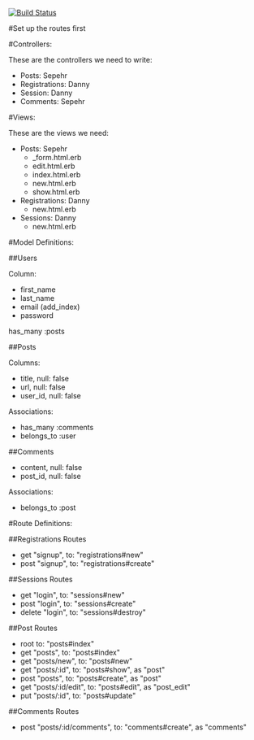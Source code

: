 [![Build Status](https://travis-ci.org/dbarton8406/reddit.svg?branch=master)](http://travis-ci.org/dbarton8406/reddit)



#Set up the routes first


#Controllers: 

These are the controllers we need to write:

- Posts: Sepehr
- Registrations: Danny
- Session: Danny
- Comments: Sepehr

#Views:

These are the views we need:

- Posts: Sepehr
	- _form.html.erb
	- edit.html.erb
	- index.html.erb
	- new.html.erb
	- show.html.erb
- Registrations: Danny
	- new.html.erb
- Sessions: Danny
	- new.html.erb

#Model Definitions:

##Users

Column:

- first_name
- last_name
- email (add_index)
- password

has_many :posts

##Posts

Columns:

- title, null: false
- url, null: false
- user_id, null: false

Associations:

- has_many :comments
- belongs_to :user

##Comments

- content, null: false
- post_id, null: false

Associations:

- belongs_to :post

#Route Definitions:

##Registrations Routes

- get "signup", to: "registrations#new"
- post "signup", to: "registrations#create"

##Sessions Routes

- get "login", to: "sessions#new"
- post "login", to: "sessions#create"
- delete "login", to: "sessions#destroy"

##Post Routes
- root to: "posts#index"
- get "posts", to: "posts#index"
- get "posts/new", to: "posts#new"
- get "posts/:id", to: "posts#show", as "post"
- post "posts", to: "posts#create", as "post"
- get "posts/:id/edit", to: "posts#edit", as "post_edit"
- put "posts/:id", to: "posts#update"

##Comments Routes

- post "posts/:id/comments", to: "comments#create", as "comments"
